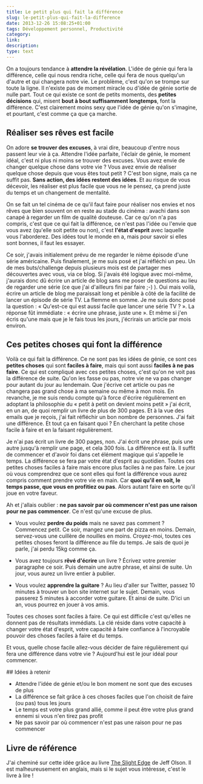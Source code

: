 ```yaml
---
title: Le petit plus qui fait la différence
slug: le-petit-plus-qui-fait-la-difference
date: 2013-12-26 15:08:25+01:00
tags: Développement personnel, Productivité
category: 
link: 
description: 
type: text
---
```


On a toujours tendance à __attendre la révélation__. L'idée de génie qui fera la différence, celle qui nous rendra riche, celle qui fera de nous quelqu'un d'autre et qui changera notre vie. Le problème, c'est qu'on se trompe sur toute la ligne. Il n'existe pas de moment miracle ou d'idée de génie sortie de nulle part. Tout ce qui existe ce sont de petits moments, des __petites décisions__ qui, misent __bout à bout suffisamment longtemps__, font la différence. C'est clairement moins sexy que l'idée de génie qu'on s'imagine, et pourtant, c'est comme ça que ça marche.
<!-- TEASER_END -->
## Réaliser ses rêves est facile

On adore __se trouver des excuses__, à vrai dire, beaucoup d'entre nous passent leur vie à ça. Attendre l'idée parfaite, l'éclair de génie, le moment idéal, c'est ni plus ni moins se trouver des excuses. Vous avez envie de changer quelque chose dans votre vie ? Vous avez envie de réaliser quelque chose depuis que vous êtes tout petit ? C'est bon signe, mais ça ne suffit pas. __Sans action, des idées restent des idées__. Et au risque de vous décevoir, les réaliser est plus facile que vous ne le pensez, ça prend juste du temps et un changement de mentalité.

On se fait un tel cinéma de ce qu'il faut faire pour réaliser nos envies et nos rêves que bien souvent on en reste au stade du cinéma : avachi dans son canapé à regarder un film de qualité douteuse. Car ce qu'on n'a pas compris, c'est que ce qui fait la différence, ce n'est pas l'idée ou l'envie que vous avez (qu'elle soit petite ou non), c'est __l'état d'esprit__ avec laquelle vous l'aborderez. Des idées tout le monde en a, mais pour savoir si elles sont bonnes, il faut les essayer.

Ce soir, j'avais initialement prévu de me regarder le nième épisode d'une série américaine. Puis finalement, je me suis posé et j'ai réfléchi un peu. Un de mes buts/challenge depuis plusieurs mois est de partager mes découvertes avec vous, via ce blog. Si j'avais été logique avec moi-même, j'aurais donc dû écrire un article de blog sans me poser de questions au lieu de regarder une série (ce que j'ai d'ailleurs fini par faire ;-) ). Oui mais voilà, écrire un article de blog me paraissait long et pénible à côté de la facilité de lancer un épisode de série TV. La flemme en somme. Je me suis donc posé la question : « Qu'est-ce qui est aussi facile que lancer une série TV ? ». La réponse fût immédiate : « écrire une phrase, juste une ». Et même si j'en écris qu'une mais que je le fais tous les jours, j'écrirais un article par mois environ.

## Ces petites choses qui font la différence

Voilà ce qui fait la différence. Ce ne sont pas les idées de génie, ce sont ces __petites choses__ qui sont __faciles à faire__, mais qui sont aussi __faciles à ne pas faire__. Ce qui est compliqué avec ces petites choses, c'est qu'on ne voit pas la différence de suite. Qu'on les fasse ou pas, notre vie ne va pas changer pour autant du jour au lendemain. Que j'écrive cet article ou pas ne changera pas grand chose à ma semaine ou même à mon mois. En revanche, je me suis rendu compte qu'à force d'écrire régulièrement en adoptant la philosophie du « petit à petit on devient moins petit » j'ai écrit, en un an, de quoi remplir un livre de plus de 300 pages. Et à la vue des emails que je reçois, j'ai fait réfléchir un bon nombre de personnes. J'ai fait une différence. Et tout ça en faisant quoi ? En cherchant la petite chose facile à faire et en la faisant régulièrement.

Je n'ai pas écrit un livre de 300 pages, non. J'ai écrit une phrase, puis une autre jusqu'à remplir une page, et cela 300 fois. La différence est là. Il suffit de commencer et d'avoir foi dans cet élément magique qui s'appelle le temps. La différence se fera par votre état d'esprit au quotidien. Toutes ces petites choses faciles à faire mais encore plus faciles à ne pas faire. Le jour où vous comprendrez que ce sont elles qui font la différence vous aurez compris comment prendre votre vie en main. Car __quoi qu'il en soit, le temps passe, que vous en profitiez ou pas__. Alors autant faire en sorte qu'il joue en votre faveur.

Ah et j'allais oublier : __ne pas savoir par où commencer n'est pas une raison pour ne pas commencer__. Ce n'est qu'une excuse de plus.

- Vous voulez __perdre du poids__ mais ne savez pas comment ? Commencez petit. Ce soir, mangez une part de pizza en moins. Demain, servez-vous une cuillère de nouilles en moins. Croyez-moi, toutes ces petites choses feront la différence au file du temps. Je sais de quoi je parle, j'ai perdu 15kg comme ça.

- Vous avez toujours __rêvé d'écrire__ un livre ? Écrivez votre premier paragraphe ce soir. Puis demain une autre phrase, et ainsi de suite. Un jour, vous aurez un livre entier à publier.

- Vous voulez __apprendre la guitare__ ? Au lieu d'aller sur Twitter, passez 10 minutes à trouver un bon site internet sur le sujet. Demain, vous passerez 5 minutes à accorder votre guitare. Et ainsi de suite. D'ici un an, vous pourrez en jouer à vos amis.

Toutes ces choses sont faciles à faire. Ce qui est difficile c'est qu'elles ne donnent pas de résultats immédiats. La clé réside dans votre capacité à changer votre état d'esprit, votre capacité à faire confiance à l'incroyable pouvoir des choses faciles à faire et du temps.

Et vous, quelle chose facile allez-vous décider de faire régulièrement qui fera une différence dans votre vie ? Aujourd'hui est le jour idéal pour commencer.


## Idées à retenir

- Attendre l'idée de génie et/ou le bon moment ne sont que des excuses de plus
- La différence se fait grâce à ces choses faciles que l'on choisit de faire (ou pas) tous les jours
- Le temps est votre plus grand allié, comme il peut être votre plus grand ennemi si vous n'en tirez pas profit
- Ne pas savoir par où commencer n'est pas une raison pour ne pas commencer

## Livre de référence

J'ai cheminé sur cette idée grâce au livre [The Slight Edge](http://www.amazon.fr/gp/product/1626340463/ref=as_li_qf_sp_asin_il_tl?ie=UTF8&amp;camp=1642&amp;creative=6746&amp;creativeASIN=1626340463&amp;linkCode=as2&amp;tag=vincjous-21) de Jeff Olson. Il est malheureusement en anglais, mais si le sujet vous intéresse, c'est le livre à lire !

